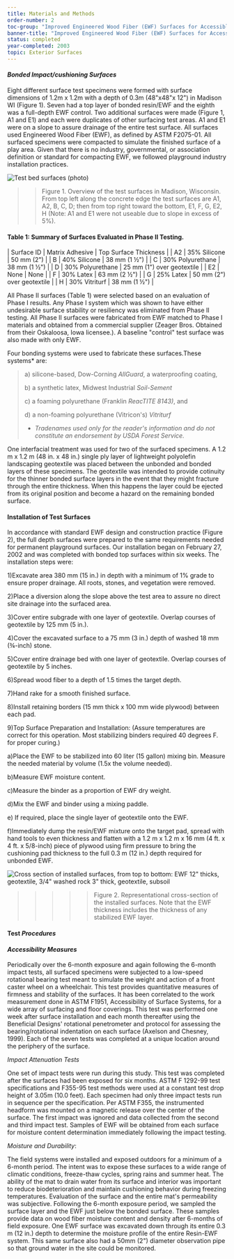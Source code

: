 ```yaml
---
title: Materials and Methods
order-number: 2
toc-group: "Improved Engineered Wood Fiber (EWF) Surfaces for Accessible Playgrounds"
banner-title: "Improved Engineered Wood Fiber (EWF) Surfaces for Accessible Playgrounds"
status: completed
year-completed: 2003
topic: Exterior Surfaces
---
```

#### *Bonded Impact/cushioning Surfaces*

Eight different surface test specimens were formed with surface dimensions of 1.2m x 1.2m with a depth of 0.3m (48"x48"x 12") in Madison WI (Figure 1). Seven had a top layer of bonded resin/EWF and the eighth was a full-depth EWF control. Two additional surfaces were made (Figure 1, A1 and E1) and each were duplicates of other surfacing test areas. A1 and E1 were on a slope to assure drainage of the entire test surface. All surfaces used Engineered Wood Fiber (EWF), as defined by ASTM F2075-01. All surfaced specimens were compacted to simulate the finished surface of a play area. Given that there is no industry, governmental, or association definition or standard for compacting EWF, we followed playground industry installation practices.

![Test bed surfaces (photo)]({{site.baseurl}}/images/research/exterior-surfaces/engineered-wood-fiber/playground-surfaces-2003/fig3.jpg)

> > Figure 1. Overview of the test surfaces in Madison, Wisconsin. From top left along the concrete edge the test surfaces are A1, A2, B, C, D; then from top right toward the bottom, E1, F, G, E2, H (Note: A1 and E1 were not useable due to slope in excess of 5%).

#### Table 1: Summary of Surfaces Evaluated in Phase II Testing.

| Surface ID | Matrix Adhesive | Top Surface Thickness |
| A2 | 35% Silicone | 50 mm (2") |
| B | 40% Silicone | 38 mm (1 ½") |
| C | 30% Polyurethane | 38 mm (1 ½") |
| D | 30% Polyurethane | 25 mm (1") over geotextile |
| E2 | None | None |
| F | 30% Latex | 63 mm (2 ½") |
| G | 25% Latex | 50 mm (2") over geotextile |
| H | 30% Vitriturf | 38 mm (1 ½") |

All Phase II surfaces (Table 1) were selected based on an evaluation of Phase I results. Any Phase I system which was shown to have either undesirable surface stability or resiliency was eliminated from Phase II testing. All Phase II surfaces were fabricated from EWF matched to Phase I materials and obtained from a commercial supplier (Zeager Bros. Obtained from their Oskaloosa, Iowa licensee.). A baseline "control" test surface was also made with only EWF.

Four bonding systems were used to fabricate these surfaces.These systems* are:

> a) silicone-based, Dow-Corning *AllGuard*, a waterproofing coating,
>
> b) a synthetic latex, Midwest Industrial *Soil-Sement*
>
> c) a foaming polyurethane (Franklin *ReacTITE 8143)*, and
>
> d) a non-foaming polyurethane (Vitricon's) *Vitriturf*
>
> * *Tradenames used only for the reader's information and do not constitute an endorsement by USDA Forest Service.*

One interfacial treatment was used for two of the surfaced specimens. A 1.2 m x 1.2 m (48 in. x 48 in.) single ply layer of lightweight polyolefin landscaping geotextile was placed between the unbonded and bonded layers of these specimens. The geotextile was intended to provide cotinuity for the thinner bonded surface layers in the event that they might fracture through the entire thickness. When this happens the layer could be ejected from its original position and become a hazard on the remaining bonded surface.

#### Installation of Test Surfaces

In accordance with standard EWF design and construction practice (Figure 2), the full depth surfaces were prepared to the same requirements needed for permanent playground surfaces. Our installation began on February 27, 2002 and was completed with bonded top surfaces within six weeks. The installation steps were:

1)Excavate area 380 mm (15 in.) in depth with a minimum of 1% grade to ensure proper drainage. All roots, stones, and vegetation were removed.

2)Place a diversion along the slope above the test area to assure no direct site drainage into the surfaced area.

3)Cover entire subgrade with one layer of geotextile. Overlap courses of geotextile by 125 mm (5 in.).

4)Cover the excavated surface to a 75 mm (3 in.) depth of washed 18 mm (¾-inch) stone.

5)Cover entire drainage bed with one layer of geotextile. Overlap courses of geotextile by 5 inches.

6)Spread wood fiber to a depth of 1.5 times the target depth.

7)Hand rake for a smooth finished surface.

8)Install retaining borders (15 mm thick x 100 mm wide plywood) between each pad.

9)Top Surface Preparation and Installation: (Assure temperatures are correct for this operation. Most stabilizing binders required 40 degrees F. for proper curing.)

a)Place the EWF to be stabilized into 60 liter (15 gallon) mixing bin. Measure the needed material by volume (1.5x the volume needed).

b)Measure EWF moisture content.

c)Measure the binder as a proportion of EWF dry weight.

d)Mix the EWF and binder using a mixing paddle.

e) If required, place the single layer of geotextile onto the EWF.

f)Immediately dump the resin/EWF mixture onto the target pad, spread with hand tools to even thickness and flatten with a 1.2 m x 1.2 m x 16 mm (4 ft. x 4 ft. x 5/8-inch) piece of plywood using firm pressure to bring the cushioning pad thickness to the full 0.3 m (12 in.) depth required for unbonded EWF.

![Cross section of installed surfaces, from top to bottom: EWF 12" thicks, geotextile, 3/4" washed rock 3" thick, geotextile, subsoil]({{site.baseurl}}/images/research/exterior-surfaces/engineered-wood-fiber/playground-surfaces-2003/fig4.gif)

> > > > > Figure 2. Representational cross-section of the installed surfaces. Note that the EWF thickness includes the thickness of any stabilized EWF layer.

#### Test *Procedures*

#### *Accessibility Measures*

Periodically over the 6-month exposure and again following the 6-month impact tests, all surfaced specimens were subjected to a low-speed rotational bearing test meant to simulate the weight and action of a front caster wheel on a wheelchair. This test provides quantitative measures of firmness and stability of the surfaces. It has been correlated to the work measurement done in ASTM F1951, Accessibility of Surface Systems, for a wide array of surfacing and floor coverings. This test was performed one week after surface installation and each month thereafter using the Beneficial Designs' rotational penetrometer and protocol for assessing the bearing/rotational indentation on each surface (Axelson and Chesney, 1999). Each of the seven tests was completed at a unique location around the periphery of the surface.

*Impact Attenuation Tests*

One set of impact tests were run during this study. This test was completed after the surfaces had been exposed for six months. ASTM F 1292-99 test specifications and F355-95 test methods were used at a constant test drop height of 3.05m (10.0 feet). Each specimen had only three impact tests run in sequence per the specification. Per ASTM F355, the instrumented headform was mounted on a magnetic release over the center of the surface. The first impact was ignored and data collected from the second and third impact test. Samples of EWF will be obtained from each surface for moisture content determination immediately following the impact testing.

*Moisture and Durability*:

The field systems were installed and exposed outdoors for a minimum of a 6-month period. The intent was to expose these surfaces to a wide range of climatic conditions, freeze-thaw cycles, spring rains and summer heat. The ability of the mat to drain water from its surface and interior was important to reduce biodeterioration and maintain cushioning behavior during freezing temperatures. Evaluation of the surface and the entire mat's permeability was subjective. Following the 6-month exposure period, we sampled the surface layer and the EWF just below the bonded surface. These samples provide data on wood fiber moisture content and density after 6-months of field exposure. One EWF surface was excavated down through its entire 0.3 m (12 in.) depth to determine the moisture profile of the entire Resin-EWF system. This same surface also had a 50mm (2") diameter observation pipe so that ground water in the site could be monitored.
